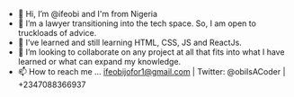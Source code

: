 - 👋 Hi, I’m @ifeobi and I'm from Nigeria
- 👀 I’m a lawyer transitioning into the tech space. So, I am open to truckloads of advice.
- 🌱 I’ve learned and still learning HTML, CSS, JS and ReactJs.
- 💞️ I’m looking to collaborate on any project at all that fits into what I have learned or what can expand my knowledge.
- 📫 How to reach me ... ifeobijofor1@gmail.com | Twitter: @obiIsACoder | +2347088366937

<!---
ifeobi/ifeobi is a ✨ special ✨ repository because its `README.md` (this file) appears on your GitHub profile.
You can click the Preview link to take a look at your changes.
--->
